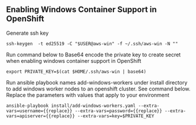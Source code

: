 
## Enabling Windows Container Support in OpenShift

Generate ssh key
```
ssh-keygen  -t ed25519 -C "$USER@aws-win" -f ~/.ssh/aws-win -N ""
```

Run command below to Base64 encode the private key to create secret when enabling windows container support in OpenShift 

```
export PRIVATE_KEY=$(cat $HOME/.ssh/aws-win | base64)
```

Run ansible playbook names add-windows-workers under install directory to add windows worker nodes to an openshift cluster. See command below. Replace the parameters with values that apply to your environment

```
ansible-playbook install/add-windows-workers.yaml --extra-vars=username={{replace}} --extra-vars=password={{replace}} --extra-vars=apiserver={{replace}} --extra-vars=key=$PRIVATE_KEY
```


